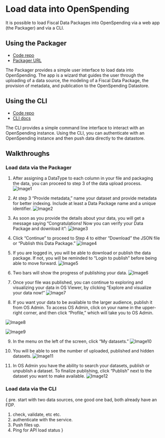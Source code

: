 # Load data into OpenSpending

It is possible to load Fiscal Data Packages into OpenSpending via a web app (the Packager) and via a CLI.

## Using the Packager

- [Code repo](https://github.com/openspending/os-packager)
- [Packager URL](https://openspending.org/packager)

The Packager provides a simple user interface to load data into OpenSpending. The app is a wizard that guides the user through the uploading of a data source, the modeling of a Fiscal Data Package, the provision of metadata, and publication to the OpenSpending Datastore.

## Using the CLI

- [Code repo](https://github.com/openspending/os-cli)
- [CLI docs](http://docs.openspending.org/en/latest/developers/cli/)

The CLI provides a simple command line interface to interact with an OpenSpending instance. Using the CLI, you can authenticate with an OpenSpending instance and then push data directly to the datastore.

## Walkthroughs

### Load data via the Packager

1. After assigning a DataType to each column in your file and packaging the data, you can proceed to step 3 of the data upload process.
![Image1](https://raw.githubusercontent.com/openspending/docs/master/images/Step%203%20provide%20metadata.jpg)

2. At step 3 “Provide metadata,” name your dataset and provide metadata for better indexing. Include at least a Data Package name and a unique identifier.
![Image2](https://raw.githubusercontent.com/openspending/docs/master/images/Metadata..jpg)

3. As soon as you provide the details about your data, you will get a message saying “Congratulations! Now you can verify your Data Package and download it”:
![Image3](https://raw.githubusercontent.com/openspending/docs/master/images/step%203%20continue.jpg)

4. Click “Continue” to proceed to Step 4 to either “Download” the JSON file or “Publish this Data Package.”
![Image4](https://raw.githubusercontent.com/openspending/docs/master/images/Step%204..jpg)

5. If you are logged in, you will be able to download or publish the data package. If not, you will be reminded to “Login to publish” before being able to move forward.
![Image5](https://raw.githubusercontent.com/openspending/docs/master/images/login%20to%20publish..jpg)

6. Two bars will show the progress of publishing your data.
![Image6](https://raw.githubusercontent.com/openspending/docs/master/images/publishing%20status..jpg)

7. Once your file was published, you can continue to exploring and visualizing your data in OS Viewer, by clicking “Explore and visualize your data now!”
![Image7](https://raw.githubusercontent.com/openspending/docs/master/images/finalize.jpg)

8. If you want your data to be available to the larger audience, publish it from OS Admin. To access OS Admin, click on your name in the upper-right corner, and then click “Profile,” which will take you to OS Admin.

![Image8](https://raw.githubusercontent.com/openspending/docs/master/images/click%20on%20name..jpg)

![Image9](https://raw.githubusercontent.com/openspending/docs/master/images/click%20profile..jpg)

9. In the menu on the left of the screen, click “My datasets.”
![Image10](https://raw.githubusercontent.com/openspending/docs/master/images/os%20admin..jpg)

10. You will be able to see the number of uploaded, published and hidden datasets.
![Image11](https://raw.githubusercontent.com/openspending/docs/master/images/os%20admin1..jpg)

11. In OS Admin you have the ability to search your datasets, publish or unpublish a dataset. To finalize publishing, click “Publish” next to the dataset you want to make available.
![Image12](https://raw.githubusercontent.com/openspending/docs/master/images/publish..jpg)

### Load data via the CLI

{
pre. start with two data sources, one good one bad, both already have an FDP.
1. check, validate, etc etc.
2. authenticate with the service.
3. Push files up.
4. Ping for API load status
}
